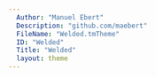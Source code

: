 ```yaml
---
  Author: "Manuel Ebert"
  Description: "github.com/maebert"
  FileName: "Welded.tmTheme"
  ID: "Welded"
  Title: "Welded"
  layout: theme
---
```

  
